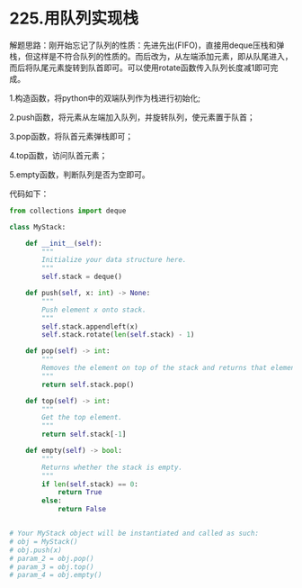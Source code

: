 # 225.用队列实现栈

解题思路：刚开始忘记了队列的性质：先进先出(FIFO)，直接用deque压栈和弹栈，但这样是不符合队列的性质的。而后改为，从左端添加元素，即从队尾进入，而后将队尾元素旋转到队首即可。可以使用rotate函数传入队列长度减1即可完成。

1.构造函数，将python中的双端队列作为栈进行初始化;

2.push函数，将元素从左端加入队列，并旋转队列，使元素置于队首；

3.pop函数，将队首元素弹栈即可；

4.top函数，访问队首元素；

5.empty函数，判断队列是否为空即可。

代码如下：

```python
from collections import deque

class MyStack:

    def __init__(self):
        """
        Initialize your data structure here.
        """
        self.stack = deque()

    def push(self, x: int) -> None:
        """
        Push element x onto stack.
        """
        self.stack.appendleft(x)
        self.stack.rotate(len(self.stack) - 1)

    def pop(self) -> int:
        """
        Removes the element on top of the stack and returns that element.
        """
        return self.stack.pop()

    def top(self) -> int:
        """
        Get the top element.
        """
        return self.stack[-1]

    def empty(self) -> bool:
        """
        Returns whether the stack is empty.
        """
        if len(self.stack) == 0:
            return True
        else:
            return False


# Your MyStack object will be instantiated and called as such:
# obj = MyStack()
# obj.push(x)
# param_2 = obj.pop()
# param_3 = obj.top()
# param_4 = obj.empty()
```
